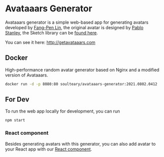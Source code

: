 # Avataaars Generator

Avataaars generator is a simple web-based app for generating avatars developed by [Fang-Pen Lin](https://twitter.com/fangpenlin), the original avatar is designed by [Pablo Stanley](https://twitter.com/pablostanley), the Sketch library can be [found here](http://www.avataaars.com/).

You can see it here: http://getavataaars.com


## Docker

High-performance random avatar generator based on Nginx and a modified version of Avataaars.

```bash
docker run -d -p 8080:80 soulteary/avataaars-generator:2021.0802.0412
```

## For Dev

To run the web app locally for development, you can run

```bash
npm start
```

### React component

Besides generating avatars with this generator, you can also add avatar to your React app with our [React component](https://github.com/fangpenlin/avataaars).
